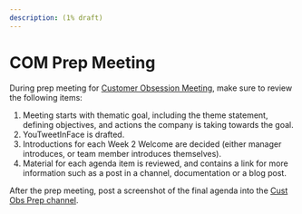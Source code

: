 ```yaml
---
description: (1% draft)
---
```


# COM Prep Meeting

During prep meeting for [Customer Obsession Meeting](https://handbook.mattermost.com/operations/operations/company-cadence#customer-obsession-meeting-aka-all-hands), make sure to review the following items:

1. Meeting starts with thematic goal, including the theme statement, defining objectives, and actions the company is taking towards the goal.
2. YouTweetInFace is drafted.
3. Introductions for each Week 2 Welcome are decided \(either manager introduces, or team member introduces themselves\).
4. Material for each agenda item is reviewed, and contains a link for more information such as a post in a channel, documentation or a blog post.

After the prep meeting, post a screenshot of the final agenda into the [Cust Obs Prep channel](https://community-release.mattermost.com/private-core/channels/cust-obs-prep).





